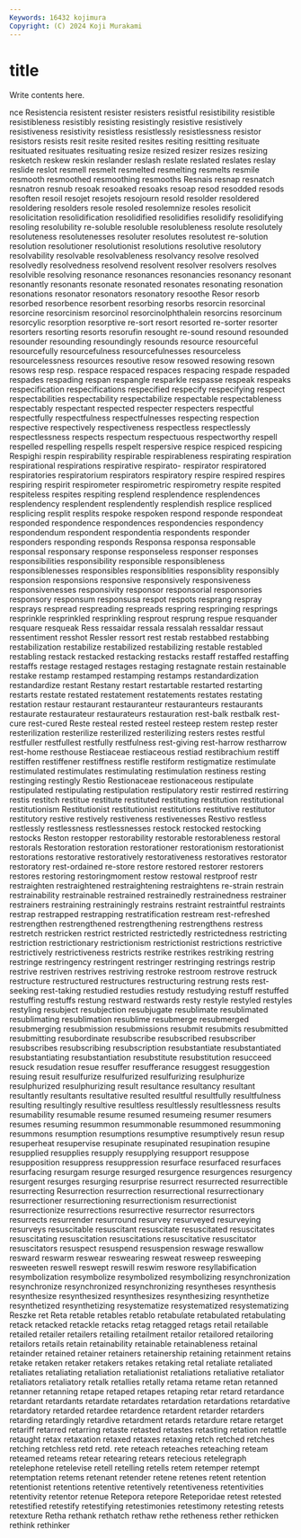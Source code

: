 ```yaml
---
Keywords: 16432 kojimura
Copyright: (C) 2024 Koji Murakami
---
```


# title

Write contents here.



nce Resistencia resistent resister resisters resistful resistibility resistible resistibleness
resistibly resisting resistingly resistive resistively resistiveness resistivity resistless resistlessly resistlessness
resistor resistors resists resit resite resited resites resiting resitting resituate
resituated resituates resituating resize resized resizer resizes resizing resketch reskew
reskin reslander reslash reslate reslated reslates reslay reslide reslot resmell
resmelt resmelted resmelting resmelts resmile resmooth resmoothed resmoothing resmooths Resnais
resnap resnatch resnatron resnub resoak resoaked resoaks resoap resod resodded
resods resoften resoil resojet resojets resojourn resold resolder resoldered resoldering
resolders resole resoled resolemnize resoles resolicit resolicitation resolidification resolidified resolidifies
resolidify resolidifying resoling resolubility re-soluble resoluble resolubleness resolute resolutely resoluteness
resolutenesses resoluter resolutes resolutest re-solution resolution resolutioner resolutionist resolutions resolutive
resolutory resolvability resolvable resolvableness resolvancy resolve resolved resolvedly resolvedness resolvend
resolvent resolver resolvers resolves resolvible resolving resonance resonances resonancies resonancy
resonant resonantly resonants resonate resonated resonates resonating resonation resonations resonator
resonators resonatory resoothe Resor resorb resorbed resorbence resorbent resorbing resorbs
resorcin resorcinal resorcine resorcinism resorcinol resorcinolphthalein resorcins resorcinum resorcylic resorption
resorptive re-sort resort resorted re-sorter resorter resorters resorting resorts resorufin
resought re-sound resound resounded resounder resounding resoundingly resounds resource resourceful
resourcefully resourcefulness resourcefulnesses resourceless resourcelessness resources resoutive resow resowed resowing
resown resows resp resp. respace respaced respaces respacing respade respaded
respades respading respan respangle resparkle respasse respeak respeaks respecification respecifications
respecified respecify respecifying respect respectabilities respectability respectabilize respectable respectableness respectably
respectant respected respecter respecters respectful respectfully respectfulness respectfulnesses respecting respection
respective respectively respectiveness respectless respectlessly respectlessness respects respectum respectuous respectworthy
respell respelled respelling respells respelt respersive respice respiced respicing Respighi
respin respirability respirable respirableness respirating respiration respirational respirations respirative respirato-
respirator respiratored respiratories respiratorium respirators respiratory respire respired respires respiring
respirit respirometer respirometric respirometry respite respited respiteless respites respiting resplend
resplendence resplendences resplendency resplendent resplendently resplendish resplice respliced resplicing resplit
resplits respoke respoken respond responde respondeat responded respondence respondences respondencies
respondency respondendum respondent respondentia respondents responder responders responding responds Responsa
responsa responsable responsal responsary response responseless responser responses responsibilities responsibility
responsible responsibleness responsiblenesses responsibles responsiblities responsiblity responsibly responsion responsions responsive
responsively responsiveness responsivenesses responsivity responsor responsorial responsories responsory responsum responsusa
respot respots resprang respray resprays respread respreading respreads respring respringing
resprings resprinkle resprinkled resprinkling resprout resprung respue resquander resquare resqueak
Ress ressaidar ressala ressalah ressaldar ressaut ressentiment resshot Ressler ressort
rest restab restabbed restabbing restabilization restabilize restabilized restabilizing restable restabled
restabling restack restacked restacking restacks restaff restaffed restaffing restaffs restage
restaged restages restaging restagnate restain restainable restake restamp restamped restamping
restamps restandardization restandardize restant Restany restart restartable restarted restarting restarts
restate restated restatement restatements restates restating restation restaur restaurant restauranteur
restauranteurs restaurants restaurate restaurateur restaurateurs restauration rest-balk restbalk rest-cure rest-cured
Reste resteal rested resteel resteep restem restep rester resterilization resterilize
resterilized resterilizing resters restes restful restfuller restfullest restfully restfulness rest-giving
rest-harrow restharrow rest-home resthouse Restiaceae restiaceous restiad restibrachium restiff restiffen
restiffener restiffness restifle restiform restigmatize restimulate restimulated restimulates restimulating restimulation
restiness resting restinging restingly Restio Restionaceae restionaceous restipulate restipulated restipulating
restipulation restipulatory restir restirred restirring restis restitch restitue restitute restituted
restituting restitution restitutional restitutionism Restitutionist restitutionist restitutions restitutive restitutor restitutory
restive restively restiveness restivenesses Restivo restless restlessly restlessness restlessnesses restock
restocked restocking restocks Reston restopper restorability restorable restorableness restoral restorals
Restoration restoration restorationer restorationism restorationist restorations restorative restoratively restorativeness restoratives
restorator restoratory rest-ordained re-store restore restored restorer restorers restores restoring
restoringmoment restow restowal restproof restr restraighten restraightened restraightening restraightens re-strain
restrain restrainability restrainable restrained restrainedly restrainedness restrainer restrainers restraining restrainingly
restrains restraint restraintful restraints restrap restrapped restrapping restratification restream rest-refreshed
restrengthen restrengthened restrengthening restrengthens restress restretch restricken restrict restricted restrictedly
restrictedness restricting restriction restrictionary restrictionism restrictionist restrictions restrictive restrictively restrictiveness
restricts restrike restrikes restriking restring restringe restringency restringent restringer restringing
restrings restrip restrive restriven restrives restriving restroke restroom restrove restruck
restructure restructured restructures restructuring restrung rests rest-seeking rest-taking restudied restudies
restudy restudying restuff restuffed restuffing restuffs restung restward restwards resty
restyle restyled restyles restyling resubject resubjection resubjugate resublimate resublimated resublimating
resublimation resublime resubmerge resubmerged resubmerging resubmission resubmissions resubmit resubmits resubmitted
resubmitting resubordinate resubscribe resubscribed resubscriber resubscribes resubscribing resubscription resubstantiate resubstantiated
resubstantiating resubstantiation resubstitute resubstitution resucceed resuck resudation resue resuffer resufferance
resuggest resuggestion resuing resuit resulfurize resulfurized resulfurizing resulphurize resulphurized resulphurizing
result resultance resultancy resultant resultantly resultants resultative resulted resultful resultfully
resultfulness resulting resultingly resultive resultless resultlessly resultlessness results resumability resumable
resume resumed resumeing resumer resumers resumes resuming resummon resummonable resummoned
resummoning resummons resumption resumptions resumptive resumptively resun resup resuperheat resupervise
resupinate resupinated resupination resupine resupplied resupplies resupply resupplying resupport resuppose
resupposition resuppress resuppression resurface resurfaced resurfaces resurfacing resurgam resurge resurged
resurgence resurgences resurgency resurgent resurges resurging resurprise resurrect resurrected resurrectible
resurrecting Resurrection resurrection resurrectional resurrectionary resurrectioner resurrectioning resurrectionism resurrectionist resurrectionize
resurrections resurrective resurrector resurrectors resurrects resurrender resurround resurvey resurveyed resurveying
resurveys resuscitable resuscitant resuscitate resuscitated resuscitates resuscitating resuscitation resuscitations resuscitative
resuscitator resuscitators resuspect resuspend resuspension reswage reswallow resward reswarm reswear
reswearing resweat resweep resweeping resweeten reswell reswept reswill reswim reswore
resyllabification resymbolization resymbolize resymbolized resymbolizing resynchronization resynchronize resynchronized resynchronizing resyntheses
resynthesis resynthesize resynthesized resynthesizes resynthesizing resynthetize resynthetized resynthetizing resystematize resystematized
resystematizing Reszke ret Reta retable retables retablo retabulate retabulated retabulating
retack retacked retackle retacks retag retagged retags retail retailable retailed
retailer retailers retailing retailment retailor retailored retailoring retailors retails retain
retainability retainable retainableness retainal retainder retained retainer retainers retainership retaining
retainment retains retake retaken retaker retakers retakes retaking retal retaliate
retaliated retaliates retaliating retaliation retaliationist retaliations retaliative retaliator retaliators retaliatory
retalk retallies retally retama retame retan retanned retanner retanning retape
retaped retapes retaping retar retard retardance retardant retardants retardate retardates
retardation retardations retardative retardatory retarded retardee retardence retardent retarder retarders
retarding retardingly retardive retardment retards retardure retare retarget retariff retarred
retarring retaste retasted retastes retasting retation retattle retaught retax retaxation
retaxed retaxes retaxing retch retched retches retching retchless retd retd.
rete reteach reteaches reteaching reteam reteamed reteams retear retearing retears
retecious retelegraph retelephone retelevise retell retelling retells retem retemper retempt
retemptation retems retenant retender retene retenes retent retention retentionist retentions
retentive retentively retentiveness retentivities retentivity retentor retenue Retepora retepore Reteporidae
retest retested retestified retestify retestifying retestimonies retestimony retesting retests retexture
Retha rethank rethatch rethaw rethe retheness rether rethicken rethink rethinker
